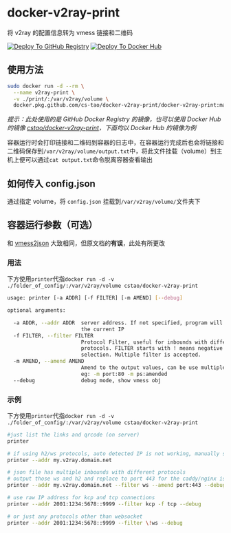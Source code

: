 # docker-v2ray-print

将 v2ray 的配置信息转为 vmess 链接和二维码

[![Deploy To GitHub Registry](https://github.com/CS-Tao/docker-v2ray-print/workflows/Deploy%20To%20GitHub%20Registry/badge.svg)](https://github.com/CS-Tao/docker-v2ray-print/packages/101776?version=master)
[![Deploy To Docker Hub](https://github.com/CS-Tao/docker-v2ray-print/workflows/Deploy%20To%20Docker%20Hub/badge.svg)](https://hub.docker.com/r/cstao/docker-v2ray-print)

## 使用方法

```bash
sudo docker run -d --rm \
  --name v2ray-print \
  -v ./print/:/var/v2ray/volume \
  docker.pkg.github.com/cs-tao/docker-v2ray-print/docker-v2ray-print:master
```
*提示：此处使用的是 GitHub Docker Registry 的镜像，也可以使用 Docker Hub 的镜像 [cstao/docker-v2ray-print](https://hub.docker.com/r/cstao/docker-v2ray-print)，下面均以 Docker Hub 的镜像为例*

容器运行时会打印链接和二维码到容器的日志中，在容器运行完成后也会将链接和二维码保存到`/var/v2ray/volume/output.txt`中，将此文件挂载（volume）到主机上便可以通过`cat output.txt`命令脱离容器查看输出

## 如何传入 config.json

通过指定 volume，将 `config.json` 挂载到`/var/v2ray/volume/`文件夹下

## 容器运行参数（可选）

和 [vmess2json](https://github.com/boypt/vmess2json/wiki/json2vmess) 大致相同，但原文档的**有误**，此处有所更改

### 用法

下方使用`printer`代指`docker run -d -v ./folder_of_config/:/var/v2ray/volume cstao/docker-v2ray-print`

```bash
usage: printer [-a ADDR] [-f FILTER] [-m AMEND] [--debug]

optional arguments:

  -a ADDR, --addr ADDR  server address. If not specified, program will detect
                        the current IP
  -f FILTER, --filter FILTER
                        Protocol Filter, useful for inbounds with different
                        protocols. FILTER starts with ! means negative
                        selection. Multiple filter is accepted.
  -m AMEND, --amend AMEND
                        Amend to the output values, can be use multiple times.
                        eg: -m port:80 -m ps:amended
  --debug               debug mode, show vmess obj
```

### 示例

下方使用`printer`代指`docker run -d -v ./folder_of_config/:/var/v2ray/volume cstao/docker-v2ray-print`

```bash
#just list the links and qrcode (on server)
printer

# if using h2/ws protocols, auto detected IP is not working, manually specify it
printer --addr my.v2ray.domain.net

# json file has multiple inbounds with different protocols
# output those ws and h2 and replace to port 443 for the caddy/nginx is proxying the websocket at 443
printer --addr my.v2ray.domain.net --filter ws --amend port:443 --debug

# use raw IP address for kcp and tcp connections 
printer --addr 2001:1234:5678::9999 --filter kcp -f tcp --debug

# or just any protocols other than websocket
printer --addr 2001:1234:5678::9999 --filter \!ws --debug
```

